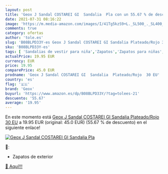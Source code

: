```yaml
---
layout: post
title: 'Geox J Sandal COSTAREI GI  Sandalia  Pla con un 55.67 % de descuento'
date: 2021-07-31 08:16:22
image: 'https://m.media-amazon.com/images/I/41Tg5kzS9+L._SL500_._SL400_.jpg'
comments: true
category: ofertas
author: 'tole.es'
slug: 'B08BLPD33Y-es Geox J Sandal COSTAREI GI Sandalia Plateado/Rojo 30 EU'
sku: 'B08BLPD33Y-es'
tags: [ 'Sandalias de vestir para niña','Zapatos','Zapatos para niñas','Zapatos y complementos','geox','sandalia', ]
actualPrice: 19.95 EUR
currency: EUR
price: 19.95
comparePrice: 45.0 EUR
prodname: 'Geox J Sandal COSTAREI GI  Sandalia  Plateado/Rojo  30 EU'
country: 'es'
flag: '🇪🇸'
brand: 'Geox'
buyurl: 'https://www.amazon.es/dp/B08BLPD33Y/?tag=tolees-21'
descuento: '55.67'
average: '19.95'
---
```


En este momento está [Geox J Sandal COSTAREI GI  Sandalia  Plateado/Rojo  30 EU](https://www.amazon.es/dp/B08BLPD33Y/?tag=tolees-21) a 19.95 EUR (original: 45.0 EUR) (55.67 %  de descuento) en el siguiente enlace!

[![Geox J Sandal COSTAREI GI  Sandalia  Pla](https://m.media-amazon.com/images/I/41Tg5kzS9+L._SL500_._SL400_.jpg)](https://www.amazon.es/dp/B08BLPD33Y/?tag=tolees-21)

🔎:

- Zapatos de exterior

[🛒 Aquí!!!](https://www.amazon.es/dp/B08BLPD33Y/?tag=tolees-21)

